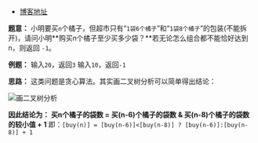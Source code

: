 - [博客地址](https://www.jianshu.com/p/03858ff874dd)

**题意：** 小明要买`n`个橘子，但超市只有“`1袋6个橘子`”和“`1袋8个橘子`”的包装(不能拆开)，请问小明**购买n个橘子至少买多少袋？**若无论怎么组合都不能恰好达到n，则返回 `-1`。

**例题：** 
输入`20`，返回`3`
输入`10`，返回`-1`

**思路：** 这类问题是贪心算法。其实画二叉树分析可以简单得出结论：

![画二叉树分析](https://upload-images.jianshu.io/upload_images/6991256-085213377d4633e5.png?imageMogr2/auto-orient/strip%7CimageView2/2/w/1240)


**因此结论为：
买n个橘子的袋数 = 买(n-6)个橘子的袋数 & 买(n-8)个橘子的袋数 的较小值 + 1**
即：`[buy(n)] = [buy(n-6)]<[buy(n-8)] ? [buy(n-6)]:[buy(n-8)] + 1`
